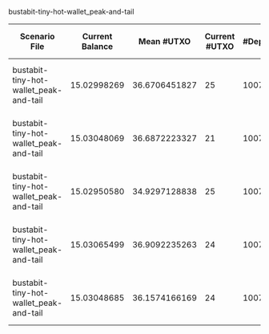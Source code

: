 bustabit-tiny-hot-wallet_peak-and-tail

| Scenario File | Current Balance | Mean #UTXO | Current #UTXO | #Deposits | #Inputs Spent | #Withdraws | #Uneconomical outputs spent | #Change Created | #Changeless | Min Change Value | Max Change Value | Mean Change Value | Std. Dev. of Change Value | Total Fees | Mean Fees per Withdraw | Cost to Empty (10 sat/vB) | Total Cost | Min Input Size | Max Input Size | Mean Input Size | Std. Dev. of Input Size | Usage |
|---|---|---|---|---|---|---|---|---|---|---|---|---|---|---|---|---|---|---|---|---|---|---|
| bustabit-tiny-hot-wallet_peak-and-tail | 15.02998269 | 36.6706451827 | 25 | 10076 | 14399 | 5005 | 7 | 4348 | bnb: **602** ; knapsack: **55** ; Total: **657** | 0.00000366 | 9.93471406 | 0.273384677794 | 0.946746831312 | 0.10503418 | 0.0000209858501499 | 0.000170000000 | 0.105204180000 | 1 | 36 | 2.87692307692 | 3.40117369992 | knapsack: **3375** ; srd: **1028** ; bnb: **602** |
| bustabit-tiny-hot-wallet_peak-and-tail | 15.03048069 | 36.6872223327 | 21 | 10076 | 14430 | 5005 | 6 | 4375 | bnb: **584** ; knapsack: **46** ; Total: **630** | 0.00000317 | 9.98895496 | 0.282048136258 | 0.938442509920 | 0.10453618 | 0.0000208863496503 | 0.000142800000 | 0.104678980000 | 1 | 44 | 2.88311688312 | 3.41859258396 | knapsack: **3386** ; srd: **1035** ; bnb: **584** |
| bustabit-tiny-hot-wallet_peak-and-tail | 15.02950580 | 34.9297128838 | 25 | 10076 | 14415 | 5005 | 6 | 4364 | bnb: **588** ; knapsack: **53** ; Total: **641** | 0.00000317 | 9.94204440 | 0.282516722582 | 0.955172062794 | 0.10551107 | 0.0000210811328671 | 0.000170000000 | 0.105681070000 | 1 | 62 | 2.88011988012 | 3.45086765836 | knapsack: **3399** ; srd: **1018** ; bnb: **588** |
| bustabit-tiny-hot-wallet_peak-and-tail | 15.03065499 | 36.9092235263 | 24 | 10076 | 14404 | 5005 | 7 | 4352 | bnb: **606** ; knapsack: **47** ; Total: **653** | 0.00000317 | 9.98498989 | 0.293539142976 | 1.03125991735 | 0.10436188 | 0.0000208515244755 | 0.000163200000 | 0.104525080000 | 1 | 44 | 2.87792207792 | 3.43014130648 | knapsack: **3363** ; srd: **1036** ; bnb: **606** |
| bustabit-tiny-hot-wallet_peak-and-tail | 15.03048685 | 36.1574166169 | 24 | 10076 | 14405 | 5005 | 8 | 4353 | bnb: **609** ; knapsack: **43** ; Total: **652** | 0.00000337 | 9.97040569 | 0.269325891038 | 0.903723985701 | 0.10453002 | 0.0000208851188811 | 0.000163200000 | 0.104693220000 | 1 | 37 | 2.87812187812 | 3.41745339090 | knapsack: **3345** ; srd: **1051** ; bnb: **609** |



